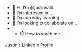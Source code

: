 - 👋 Hi, I’m @justinvalli
- 👀 I’m interested in ...
- 🌱 I’m currently learning ...
- 💞️ I’m looking to collaborate on ..
- - 📫 How to reach me ...

[Justin's LinkedIn Profile](https://www.linkedin.com/in/justinvalli/)

<!---
justinvalli/justinvalli is a ✨ special ✨ repository because its `README.md` (this file) appears on your GitHub profile.
You can click the Preview link to take a look at your changes.
--->
